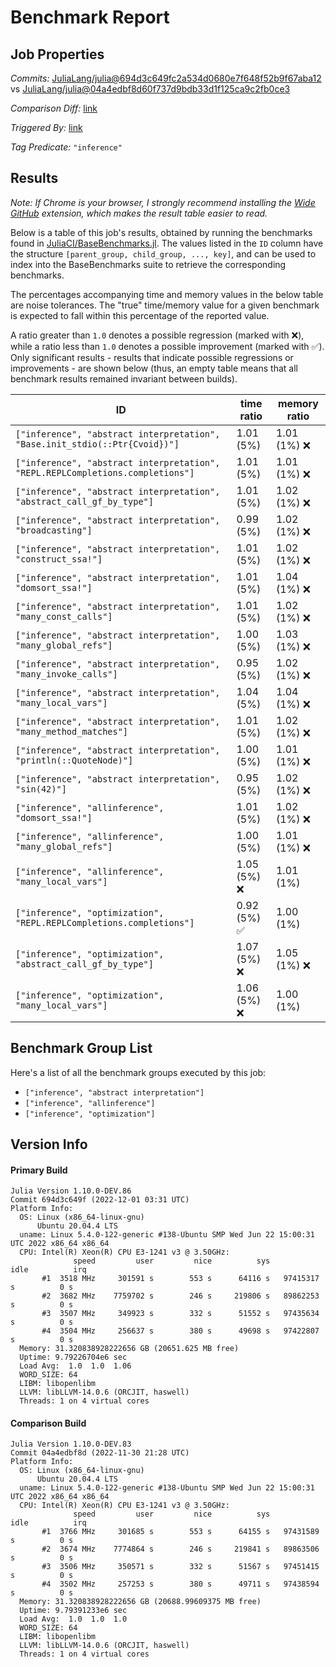 # Benchmark Report

## Job Properties

*Commits:* [JuliaLang/julia@694d3c649fc2a534d0680e7f648f52b9f67aba12](https://github.com/JuliaLang/julia/commit/694d3c649fc2a534d0680e7f648f52b9f67aba12) vs [JuliaLang/julia@04a4edbf8d60f737d9bdb33d1f125ca9c2fb0ce3](https://github.com/JuliaLang/julia/commit/04a4edbf8d60f737d9bdb33d1f125ca9c2fb0ce3)

*Comparison Diff:* [link](https://github.com/JuliaLang/julia/compare/04a4edbf8d60f737d9bdb33d1f125ca9c2fb0ce3..694d3c649fc2a534d0680e7f648f52b9f67aba12)

*Triggered By:* [link](https://github.com/JuliaLang/julia/pull/46962#issuecomment-1333116366)

*Tag Predicate:* `"inference"`

## Results

*Note: If Chrome is your browser, I strongly recommend installing the [Wide GitHub](https://chrome.google.com/webstore/detail/wide-github/kaalofacklcidaampbokdplbklpeldpj?hl=en)
extension, which makes the result table easier to read.*

Below is a table of this job's results, obtained by running the benchmarks found in
[JuliaCI/BaseBenchmarks.jl](https://github.com/JuliaCI/BaseBenchmarks.jl). The values
listed in the `ID` column have the structure `[parent_group, child_group, ..., key]`,
and can be used to index into the BaseBenchmarks suite to retrieve the corresponding
benchmarks.

The percentages accompanying time and memory values in the below table are noise tolerances. The "true"
time/memory value for a given benchmark is expected to fall within this percentage of the reported value.

A ratio greater than `1.0` denotes a possible regression (marked with :x:), while a ratio less
than `1.0` denotes a possible improvement (marked with :white_check_mark:). Only significant results - results
that indicate possible regressions or improvements - are shown below (thus, an empty table means that all
benchmark results remained invariant between builds).

| ID | time ratio | memory ratio |
|----|------------|--------------|
| `["inference", "abstract interpretation", "Base.init_stdio(::Ptr{Cvoid})"]` | 1.01 (5%)  | 1.01 (1%) :x: |
| `["inference", "abstract interpretation", "REPL.REPLCompletions.completions"]` | 1.01 (5%)  | 1.01 (1%) :x: |
| `["inference", "abstract interpretation", "abstract_call_gf_by_type"]` | 1.01 (5%)  | 1.02 (1%) :x: |
| `["inference", "abstract interpretation", "broadcasting"]` | 0.99 (5%)  | 1.02 (1%) :x: |
| `["inference", "abstract interpretation", "construct_ssa!"]` | 1.01 (5%)  | 1.02 (1%) :x: |
| `["inference", "abstract interpretation", "domsort_ssa!"]` | 1.01 (5%)  | 1.04 (1%) :x: |
| `["inference", "abstract interpretation", "many_const_calls"]` | 1.01 (5%)  | 1.02 (1%) :x: |
| `["inference", "abstract interpretation", "many_global_refs"]` | 1.00 (5%)  | 1.03 (1%) :x: |
| `["inference", "abstract interpretation", "many_invoke_calls"]` | 0.95 (5%)  | 1.02 (1%) :x: |
| `["inference", "abstract interpretation", "many_local_vars"]` | 1.04 (5%)  | 1.04 (1%) :x: |
| `["inference", "abstract interpretation", "many_method_matches"]` | 1.01 (5%)  | 1.02 (1%) :x: |
| `["inference", "abstract interpretation", "println(::QuoteNode)"]` | 1.00 (5%)  | 1.01 (1%) :x: |
| `["inference", "abstract interpretation", "sin(42)"]` | 0.95 (5%)  | 1.02 (1%) :x: |
| `["inference", "allinference", "domsort_ssa!"]` | 1.01 (5%)  | 1.02 (1%) :x: |
| `["inference", "allinference", "many_global_refs"]` | 1.00 (5%)  | 1.01 (1%) :x: |
| `["inference", "allinference", "many_local_vars"]` | 1.05 (5%) :x: | 1.01 (1%)  |
| `["inference", "optimization", "REPL.REPLCompletions.completions"]` | 0.92 (5%) :white_check_mark: | 1.00 (1%)  |
| `["inference", "optimization", "abstract_call_gf_by_type"]` | 1.07 (5%) :x: | 1.05 (1%) :x: |
| `["inference", "optimization", "many_local_vars"]` | 1.06 (5%) :x: | 1.00 (1%)  |

## Benchmark Group List

Here's a list of all the benchmark groups executed by this job:

- `["inference", "abstract interpretation"]`
- `["inference", "allinference"]`
- `["inference", "optimization"]`

## Version Info

#### Primary Build

```
Julia Version 1.10.0-DEV.86
Commit 694d3c649f (2022-12-01 03:31 UTC)
Platform Info:
  OS: Linux (x86_64-linux-gnu)
      Ubuntu 20.04.4 LTS
  uname: Linux 5.4.0-122-generic #138-Ubuntu SMP Wed Jun 22 15:00:31 UTC 2022 x86_64 x86_64
  CPU: Intel(R) Xeon(R) CPU E3-1241 v3 @ 3.50GHz: 
              speed         user         nice          sys         idle          irq
       #1  3518 MHz     301591 s        553 s      64116 s   97415317 s          0 s
       #2  3682 MHz    7759702 s        246 s     219806 s   89862253 s          0 s
       #3  3507 MHz     349923 s        332 s      51552 s   97435634 s          0 s
       #4  3504 MHz     256637 s        380 s      49698 s   97422807 s          0 s
  Memory: 31.320838928222656 GB (20651.625 MB free)
  Uptime: 9.79226704e6 sec
  Load Avg:  1.0  1.0  1.06
  WORD_SIZE: 64
  LIBM: libopenlibm
  LLVM: libLLVM-14.0.6 (ORCJIT, haswell)
  Threads: 1 on 4 virtual cores

```

#### Comparison Build

```
Julia Version 1.10.0-DEV.83
Commit 04a4edbf8d (2022-11-30 21:28 UTC)
Platform Info:
  OS: Linux (x86_64-linux-gnu)
      Ubuntu 20.04.4 LTS
  uname: Linux 5.4.0-122-generic #138-Ubuntu SMP Wed Jun 22 15:00:31 UTC 2022 x86_64 x86_64
  CPU: Intel(R) Xeon(R) CPU E3-1241 v3 @ 3.50GHz: 
              speed         user         nice          sys         idle          irq
       #1  3766 MHz     301685 s        553 s      64155 s   97431589 s          0 s
       #2  3674 MHz    7774864 s        246 s     219841 s   89863506 s          0 s
       #3  3506 MHz     350571 s        332 s      51567 s   97451415 s          0 s
       #4  3502 MHz     257253 s        380 s      49711 s   97438594 s          0 s
  Memory: 31.320838928222656 GB (20688.99609375 MB free)
  Uptime: 9.79391233e6 sec
  Load Avg:  1.0  1.0  1.0
  WORD_SIZE: 64
  LIBM: libopenlibm
  LLVM: libLLVM-14.0.6 (ORCJIT, haswell)
  Threads: 1 on 4 virtual cores

```
